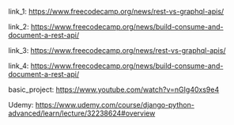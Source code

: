 link_1: https://www.freecodecamp.org/news/rest-vs-graphql-apis/

link_2: https://www.freecodecamp.org/news/build-consume-and-document-a-rest-api/

link_3: https://www.freecodecamp.org/news/rest-vs-graphql-apis/

link_4: https://www.freecodecamp.org/news/build-consume-and-document-a-rest-api/

basic_project: https://www.youtube.com/watch?v=nGIg40xs9e4

Udemy:  https://www.udemy.com/course/django-python-advanced/learn/lecture/32238624#overview
